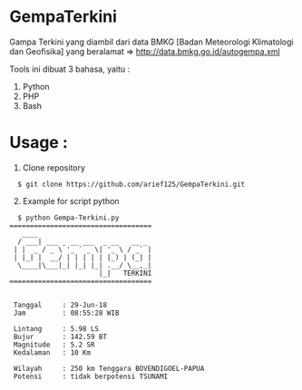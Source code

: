 # GempaTerkini

Gampa Terkini yang diambil dari data BMKG [Badan Meteorologi Klimatologi dan Geofisika] yang beralamat => http://data.bmkg.go.id/autogempa.xml

Tools ini dibuat 3 bahasa, yaitu :
 1. Python
 2. PHP
 3. Bash
# Usage :
1. Clone repository 
```
  $ git clone https://github.com/arief125/GempaTerkini.git
```
2. Example for script python
```
  $ python Gempa-Terkini.py
===================================
   ____                            
  / ___| ___ _ __ ___  _ __   __ _ 
 | |  _ / _ \ '_ ` _ \| '_ \ / _` |
 | |_| |  __/ | | | | | |_) | (_| |
  \____|\___|_| |_| |_| .__/ \__,_|
                      |_|   TERKINI
===================================


 Tanggal     : 29-Jun-18
 Jam         : 08:55:28 WIB

 Lintang     : 5.98 LS
 Bujur       : 142.59 BT
 Magnitude   : 5.2 SR
 Kedalaman   : 10 Km

 Wilayah     : 250 km Tenggara BOVENDIGOEL-PAPUA
 Potensi     : tidak berpotensi TSUNAMI  
 
